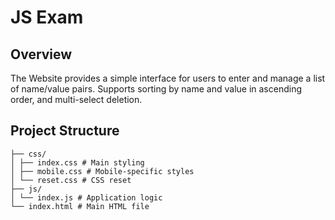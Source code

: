 # JS Exam
## Overview

The Website provides a simple interface for users to enter and manage a list of name/value pairs. 
Supports sorting by name and value in ascending order, and multi-select deletion.

## Project Structure 

```
├── css/
│ ├── index.css # Main styling
│ ├── mobile.css # Mobile-specific styles
│ └── reset.css # CSS reset
├── js/
│ └── index.js # Application logic
└── index.html # Main HTML file
```
